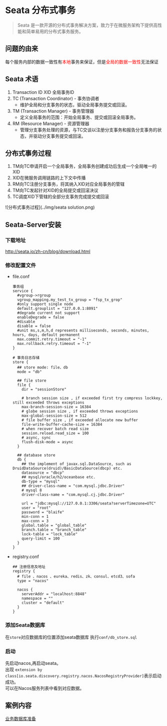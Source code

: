 # Seata 分布式事务

> Seata 是一款开源的分布式事务解决方案，致力于在微服务架构下提供高性能和简单易用的分布式事务服务。

## 问题的由来

每个服务内部的数据一致性有<font style="color:red">本地</font>事务来保证，但是<font style="color:red">全局的数据一致性</font>无法保证

## Seata 术语
1. Transaction ID XID 全局事务ID
2. TC (Transaction Coordinator) - 事务协调者
    - 维护全局和分支事务的状态，驱动全局事务提交或回滚。
3. TM (Transaction Manager) - 事务管理器
    - 定义全局事务的范围：开始全局事务、提交或回滚全局事务。
4. RM (Resource Manager) - 资源管理器
    - 管理分支事务处理的资源，与TC交谈以注册分支事务和报告分支事务的状态，并驱动分支事务提交或回滚。

## 分布式事务过程

1. TM向TC申请开启一个全局事务，全局事务创建成功后生成一个全局唯一的XID
2. XID在微服务调用链路的上下文中传播
3. RM向TC注册分支事务，将其纳入XID对应全局事务的管辖
4. TM向TC发起针对XID的全局提交或回滚决议
5. TC调度XID下管辖的全部分支事务完成提交或回滚

![分布式事务过程](../img/seata solution.png)

## Seata-Server安装

### 下载地址

http://seata.io/zh-cn/blog/download.html

### 修改配置文件

- file.conf
    ```
    事务组
    service {
      #vgroup->rgroup
      vgroup_mapping.my_test_tx_group = "fsp_tx_grop"
      #only support single node
      default.grouplist = "127.0.0.1:8091"
      #degrade current not support
      enableDegrade = false
      #disable
      disable = false
      #unit ms,s,m,h,d represents milliseconds, seconds, minutes, hours, days, default permanent
      max.commit.retry.timeout = "-1"
      max.rollback.retry.timeout = "-1"
    }
    ```
    ```
    # 事务日志存储
    store {
      ## store mode: file、db
      mode = "db"
    
      ## file store
      file {
        dir = "sessionStore"
    
        # branch session size , if exceeded first try compress lockkey, still exceeded throws exceptions
        max-branch-session-size = 16384
        # globe session size , if exceeded throws exceptions
        max-global-session-size = 512
        # file buffer size , if exceeded allocate new buffer
        file-write-buffer-cache-size = 16384
        # when recover batch read size
        session.reload.read_size = 100
        # async, sync
        flush-disk-mode = async
      }
    
      ## database store
      db {
        ## the implement of javax.sql.DataSource, such as DruidDataSource(druid)/BasicDataSource(dbcp) etc.
        datasource = "dbcp"
        ## mysql/oracle/h2/oceanbase etc.
        db-type = "mysql"
        ## driver-class-name = "com.mysql.jdbc.Driver"
        # mysql 8 
        driver-class-name = "com.mysql.cj.jdbc.Driver"
    
        url = "jdbc:mysql://127.0.0.1:3306/seata?serverTimezone=UTC"
        user = "root"
        password = "blaife"
        min-conn = 1
        max-conn = 3
        global.table = "global_table"
        branch.table = "branch_table"
        lock-table = "lock_table"
        query-limit = 100
      }
    }
    ```

- registry.conf
    ```
    ## 注册信息及地址
    registry {
      # file 、nacos 、eureka、redis、zk、consul、etcd3、sofa
      type = "nacos"
    
      nacos {
        serverAddr = "localhost:8848"
        namespace = ""
        cluster = "default"
      }
    }
    ```
  
### 添加Seata数据库
在`store`对应数据库的位置添加seata数据库  执行`conf/db_store.sql`

### 启动

先启动nacos,再启动seata。  
出现 `extension by class[io.seata.discovery.registry.nacos.NacosRegistryProvider]`表示启动成功。  
可以在Nacos服务列表中看到对应数据。  

## 案例内容

[业务数据库准备](../sql)

